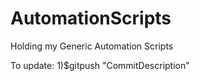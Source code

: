# AutomationScripts
Holding my Generic Automation Scripts

To update: 
1)$gitpush "CommitDescription"
